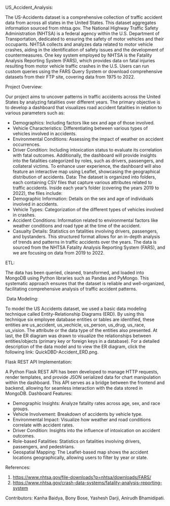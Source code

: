 

US_Accident_Analysis:

The US-Accidents dataset is a comprehensive collection of traffic accident data from across all states in the United States. This dataset aggregates information sourced from nhtsa.gov. The National Highway Traffic Safety Administration (NHTSA) is a federal agency within the U.S. Department of Transportation, dedicated to ensuring the safety of motor vehicles and their occupants. NHTSA collects and analyzes data related to motor vehicle crashes, aiding in the identification of safety issues and the development of countermeasures.
One key system employed by NHTSA is the Fatality Analysis Reporting System (FARS), which provides data on fatal injuries resulting from motor vehicle traffic crashes in the U.S. Users can run custom queries using the FARS Query System or download comprehensive datasets from their FTP site, covering data from 1975 to 2022.



Project Overview:

Our project aims to uncover patterns in traffic accidents across the United States by analyzing fatalities over different years. The primary objective is to develop a dashboard that visualizes road accident fatalities in relation to various parameters such as:
* Demographics: Including factors like sex and age of those involved.
* Vehicle Characteristics: Differentiating between various types of vehicles involved in accidents.
* Environmental Conditions: Assessing the impact of weather on accident occurrences.
* Driver Condition: Including intoxication status to evaluate its correlation with fatal outcomes.
Additionally, the dashboard will provide insights into the fatalities categorized by roles, such as drivers, passengers, and collateral victims. To enhance user experience, the dashboard will also feature an interactive map using Leaflet, showcasing the geographical distribution of accidents.
 Data:
The dataset is organized into folders, each containing CSV files that capture various attributes related to traffic accidents. Inside each year’s folder (covering the years 2019 to 2022), the files include:
* Demographic Information: Details on the sex and age of individuals involved in accidents.
* Vehicle Types: Categorization of the different types of vehicles involved in crashes.
* Accident Conditions: Information related to environmental factors like weather conditions and road type at the time of the accident.
* Casualty Details: Statistics on fatalities involving drivers, passengers, and bystanders.
This structured format allows for an in-depth analysis of trends and patterns in traffic accidents over the years. The data is sourced from the NHTSA Fatality Analysis Reporting System (FARS), and we are focusing on data from 2019 to 2022.

ETL:

The data has been queried, cleaned, transformed, and loaded into MongoDB using Python libraries such as Pandas and PyMongo. This systematic approach ensures that the dataset is reliable and well-organized, facilitating comprehensive analysis of traffic accident patterns.



 Data Modeling:
 
To model the US Accidents dataset, we used a basic data modeling technique called Entity-Relationship Diagrams (ERD). By using this technique six employee database entities or tables are identified, these entities are us_accident, us_vechicle, us_person, us_drug, us_race, us_vision. The attribute or the data type of the entities also presented. At last, the ER diagram was drawn to visualize the relationships between entities/objects (primary key or foreign keys in a database). For a detailed description of the data model and to view the ER diagram, click the following link: QuickDBD-Accident_ERD.png.

Flask REST API Implementation:

A Python Flask REST API has been developed to manage HTTP requests, render templates, and provide JSON serialized data for chart manipulation within the dashboard. This API serves as a bridge between the frontend and backend, allowing for seamless interaction with the data stored in MongoDB.
Dashboard Features:
* Demographic Insights: Analyze fatality rates across age, sex, and race groups.
* Vehicle Involvement: Breakdown of accidents by vehicle type.
* Environmental Impact: Visualize how weather and road conditions correlate with accident rates.
* Driver Condition: Insights into the influence of intoxication on accident outcomes.
* Role-based Fatalities: Statistics on fatalities involving drivers, passengers, and pedestrians.
* Geospatial Mapping: The Leaflet-based map shows the accident locations geographically, allowing users to filter by year or state.

References:
   1. https://www.nhtsa.gov/file-downloads?p=nhtsa/downloads/FARS/
   2. https://www.nhtsa.gov/crash-data-systems/fatality-analysis-reporting-system

Contributors:
   Kanha Baidya,
   Bony Bose,
   Yashesh Darji,
   Anirudh Bhamidipati.

  









